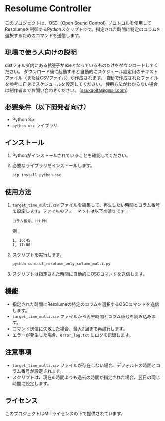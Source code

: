 # Resolume Controller

このプロジェクトは、OSC（Open Sound Control）プロトコルを使用してResolumeを制御するPythonスクリプトです。指定された時間に特定のコラムを選択するためのコマンドを送信します。


## 現場で使う人向けの説明
distフォルダ内にある拡張子がexeとなっているものだけをダウンロードしてください。
ダウンロード後に起動すると自動的にスケジュール設定用のテキストファイル（またはCSVファイル）が作成されます。
自動で作成されたファイルを参考に自身でスケジュールを設定してください。
使用方法がわからない場合は制作者までお問い合わせください。（asukaoita@gmail.com）



## 必要条件（以下開発者向け）

- Python 3.x
- `python-osc` ライブラリ

## インストール

1. Pythonがインストールされていることを確認してください。
2. 必要なライブラリをインストールします。

   ```bash
   pip install python-osc
   ```

## 使用方法

1. `target_time_multi.csv` ファイルを編集して、再生したい時間とコラム番号を設定します。ファイルのフォーマットは以下の通りです：

   ```
   コラム番号, HH:MM
   ```

   例：
   ```
   1, 16:45
   1, 17:00
   ```

2. スクリプトを実行します。

   ```bash
   python control_resolume_only_column_multi.py
   ```

3. スクリプトは指定された時間に自動的にOSCコマンドを送信します。

## 機能

- 指定された時間にResolumeの特定のコラムを選択するOSCコマンドを送信します。
- `target_time_multi.csv` ファイルから再生時間とコラム番号を読み込みます。
- コマンド送信に失敗した場合、最大2回まで再試行します。
- エラーが発生した場合、`error_log.txt` にログを記録します。

## 注意事項

- `target_time_multi.csv` ファイルが存在しない場合、デフォルトの時間とコラム番号が設定されます。
- スクリプトは、現在の時間よりも過去の時間が指定された場合、翌日の同じ時間に設定します。

## ライセンス

このプロジェクトはMITライセンスの下で提供されています。